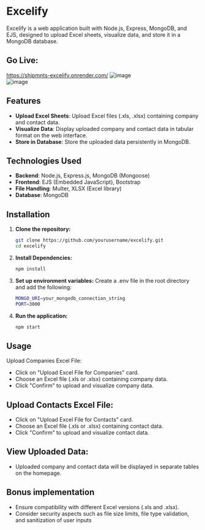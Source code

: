 # Excelify

Excelify is a web application built with Node.js, Express, MongoDB, and EJS, designed to upload Excel sheets, visualize data, and store it in a MongoDB database.

## Go Live:
https://shipmnts-excelify.onrender.com/
![image](https://github.com/Daxrajsinh/shipmnts-Excelify/assets/107194145/d6eba953-0704-4816-a804-22a54abb357c)
<br>
![image](https://github.com/Daxrajsinh/shipmnts-Excelify/assets/107194145/c9fbea25-efd4-4990-a7fa-034823296db4)

## Features

- **Upload Excel Sheets**: Upload Excel files (.xls, .xlsx) containing company and contact data.
- **Visualize Data**: Display uploaded company and contact data in tabular format on the web interface.
- **Store in Database**: Store the uploaded data persistently in MongoDB.

## Technologies Used

- **Backend**: Node.js, Express.js, MongoDB (Mongoose)
- **Frontend**: EJS (Embedded JavaScript), Bootstrap
- **File Handling**: Multer, XLSX (Excel library)
- **Database**: MongoDB

## Installation

1. **Clone the repository:**
   ```bash
   git clone https://github.com/yourusername/excelify.git
   cd excelify

2. **Install Dependencies:**
   ```bash
   npm install

3. **Set up environment variables:**
   Create a .env file in the root directory and add the following:
   ```bash
   MONGO_URI=your_mongodb_connection_string
   PORT=3000

4. **Run the application:**
   ```bash
   npm start

## Usage
Upload Companies Excel File:
  - Click on "Upload Excel File for Companies" card.
  - Choose an Excel file (.xls or .xlsx) containing company data.
  - Click "Confirm" to upload and visualize company data.

## Upload Contacts Excel File:
  - Click on "Upload Excel File for Contacts" card.
  - Choose an Excel file (.xls or .xlsx) containing contact data.
  - Click "Confirm" to upload and visualize contact data.

## View Uploaded Data:
  - Uploaded company and contact data will be displayed in separate tables on the homepage.

## Bonus implementation
  - Ensure compatibility with different Excel versions (.xls and .xlsx).
  - Consider security aspects such as file size limits, file type validation, and sanitization of user inputs
